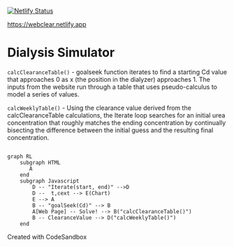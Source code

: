 
[![Netlify Status](https://api.netlify.com/api/v1/badges/ebd12782-20e2-4816-816c-5534dbefdbe9/deploy-status)](https://app.netlify.com/sites/webclear/deploys)

https://webclear.netlify.app

# Dialysis Simulator

`calcClearanceTable()` - goalseek function iterates to find a starting Cd value that approaches 0 as x (the position in the dialyzer) approaches 1. The inputs from the website run through a table that uses pseudo-calculus to model a series of values.

`calcWeeklyTable()` - Using the clearance value derived from the calcClearanceTable calculations, the Iterate loop searches for an initial urea concentration that roughly matches the ending concentration by continually bisecting the difference between the initial guess and the resulting final concentration.

```mermaid

graph RL
    subgraph HTML
       A 
    end
    subgraph Javascript
        D -- "Iterate(start, end)" -->D
        D --  t,cext --> E(Chart)
        E --> A
        B -- "goalSeek(Cd)" --> B
        A[Web Page] -- Solve! --> B("calcClearanceTable()")
        B -- ClearanceValue --> D("calcWeeklyTable()")
    end

```

Created with CodeSandbox
